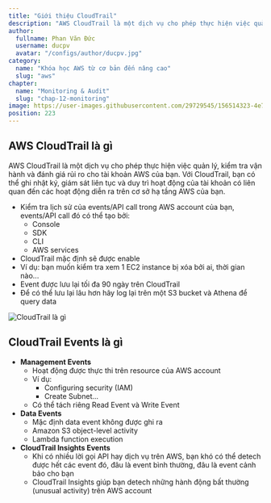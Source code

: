 ```yaml
---
title: "Giới thiệu CloudTrail"
description: "AWS CloudTrail là một dịch vụ cho phép thực hiện việc quản lý,  kiểm tra vận hành và đánh giá rủi ro cho tài khoản AWS của bạn. Với CloudTrail, bạn có thể ghi nhật ký, giám sát liên tục và duy trì hoạt động của tài khoản có liên quan đến các hoạt động diễn ra trên cơ sở hạ tầng AWS của bạn."
author:
  fullname: Phan Văn Đức
  username: ducpv
  avatar: "/configs/author/ducpv.jpg"
category:
  name: "Khóa học AWS từ cơ bản đến nâng cao"
  slug: "aws"
chapter:
  name: "Monitoring & Audit"
  slug: "chap-12-monitoring"
image: https://user-images.githubusercontent.com/29729545/156514323-4e79540d-4b9f-4294-8922-9ccbefbcd2ca.png
position: 223
---
```


## AWS CloudTrail là gì

AWS CloudTrail là một dịch vụ cho phép thực hiện việc quản lý, kiểm tra vận hành và đánh giá rủi ro cho tài khoản AWS của bạn. Với CloudTrail, bạn có thể ghi nhật ký, giám sát liên tục và duy trì hoạt động của tài khoản có liên quan đến các hoạt động diễn ra trên cơ sở hạ tầng AWS của bạn.

- Kiểm tra lịch sử của events/API call trong AWS account của bạn, events/API call đó có thể tạo bởi:
  - Console
  - SDK
  - CLI
  - AWS services
- CloudTrail mặc định sẽ được enable
- Ví dụ: bạn muốn kiểm tra xem 1 EC2 instance bị xóa bởi ai, thời gian nào...
- Event được lưu lại tối đa 90 ngày trên CloudTrail
- Để có thể lưu lại lâu hơn hãy log lại trên một S3 bucket và Athena để query data

![CloudTrail là gì](https://user-images.githubusercontent.com/29729545/156514323-4e79540d-4b9f-4294-8922-9ccbefbcd2ca.png)

## CloudTrail Events là gì

- **Management Events**
  - Hoạt động được thực thi trên resource của AWS account
  - Ví dụ:
    - Configuring security (IAM)
    - Create Subnet...
  - Có thể tách riêng Read Event và Write Event
- **Data Events**
  - Mặc định data event không được ghi ra
  - Amazon S3 object-level activity
  - Lambda function execution
- **CloudTrail Insights Events**
  - Khi có nhiều lời gọi API hay dịch vụ trên AWS, bạn khó có thể detech được hết các event đó, đâu là event bình thường, đâu là event cảnh bảo cho bạn
  - CloudTrail Insights giúp bạn detech những hành động bất thường (unusual activity) trên AWS account
